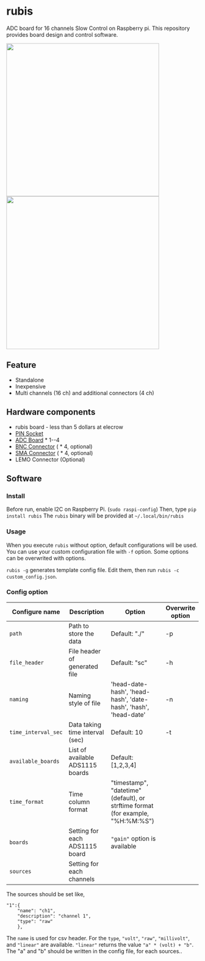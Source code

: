 # rubis

ADC board for 16 channels Slow Control on Raspberry pi.
This repository provides board design and control software.

<img src="https://user-images.githubusercontent.com/12980386/138100032-73b48425-1298-4935-a816-715054cd197c.png" width="400">
<img src="https://user-images.githubusercontent.com/12980386/138100048-b96825b0-636b-4689-a27d-31d813c87a6c.png" width="400">

## Feature

 - Standalone
 - Inexpensive
 - Multi channels (16 ch) and additional connectors (4 ch)

## Hardware components
 - rubis board - less than 5 dollars at elecrow
 - [PIN Socket](https://akizukidenshi.com/catalog/g/gC-00085/)
 - [ADC Board](https://www.marutsu.co.jp/pc/i/574270/) * 1--4
 - [BNC Connector](https://akizukidenshi.com/catalog/g/gC-00134/) ( * 4, optional)
 - [SMA Connector](https://akizukidenshi.com/catalog/g/gC-02569/) ( * 4, optional)
 - LEMO Connector (Optional)


## Software

### Install
Before run, enable I2C on Raspberry Pi. (`sudo raspi-config`)
Then, type `pip install rubis`
The `rubis` binary will be provided at `~/.local/bin/rubis`


### Usage
When you execute `rubis` without option, default configurations will be used.
You can use your custom configuration file with `-f` option.
Some options can be overwrited with options.

`rubis -g` generates template config file.
Edit them, then run `rubis -c custom_config.json`.


### Config option
| Configure name    | Description                      | Option                                                          | Overwrite option |
| ----------------- | -------------------------------- | --------------------------------------------------------------- | ---------------- |
| `path`             | Path to store the data           | Default: "./"                                                   | -p               |
| `file_header`       | File header of generated file    | Default: "sc"                                                   | -h               |
| `naming`            | Naming style of file             | 'head-date-hash', 'head-hash', 'date-hash', 'hash', 'head-date' | -n               |
| `time_interval_sec` | Data taking time interval (sec)  | Default: 10                                                     | -t               |
| `available_boards`  | List of available ADS1115 boards | Default: [1,2,3,4]                                              |                  |
| `time_format`  | Time column format | "timestamp", "datetime" (default), or strftime format (for example, "%H:%M:%S")                                              |                  |
| `boards`           | Setting for each ADS1115 board        | `"gain"` option is available                                                                |                  |
| `sources`           | Setting for each channels        |                                                                 |                  |

The sources should be set like,
```
"1":{
    "name": "ch1",
    "description": "channel 1",
    "type": "raw"
    },
```
The `name` is used for csv header. For the `type`, `"volt"`, `"raw"`, `"millivolt"`, and `"linear"` are available.
`"linear"` returns the value `"a" * (volt) + "b"`. The "a" and "b" should be written in the config file, for each sources..

